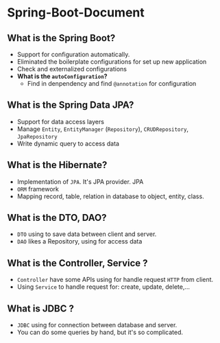 # Spring-Boot-Document

## What is the Spring Boot?

- Support for configuration automatically.
- Eliminated the boilerplate configurations for set up new application
- Check and externalized configurations
- **What is the  `autoConfiguration`?**
  - Find in denpendency and find `@annotation` for configuration

## What is the Spring Data JPA?

- Support for data access layers
- Manage `Entity`, `EntityManager` (`Repository`), `CRUDRepository`, `JpaRepository`
- Write dynamic query to access data

## What is the Hibernate?

- Implementation of `JPA`. It's JPA provider. JPA
- `ORM` framework
- Mapping record, table, relation in database to object, entity, class.

## What is the DTO, DAO?

- `DTO` using to save data between client and server.
- `DAO` likes a Repository, using for access data


##  What is the Controller, Service ?
- `Controller` have some APIs using for handle request `HTTP` from client.
- Using `Service` to handle request for: create, update,  delete,...


## What is JDBC ?
- `JDBC` using for connection between database and server.
- You can do some queries by hand, but it's so complicated.
